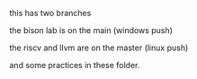 this has two branches

the bison lab is on the main (windows push)

the riscv and llvm are on the master (linux push)

and some practices  in these folder.
